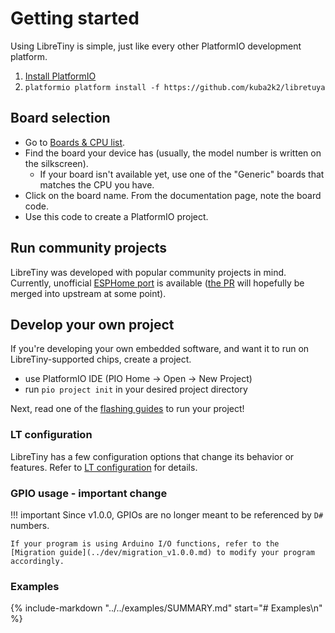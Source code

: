 # Getting started

Using LibreTiny is simple, just like every other PlatformIO development platform.

1. [Install PlatformIO](https://platformio.org/platformio-ide)
2. `platformio platform install -f https://github.com/kuba2k2/libretuya`

## Board selection

- Go to [Boards & CPU list](../status/supported.md).
- Find the board your device has (usually, the model number is written on the silkscreen).
	- If your board isn't available yet, use one of the "Generic" boards that matches the CPU you have.
- Click on the board name. From the documentation page, note the board code.
- Use this code to create a PlatformIO project.

## Run community projects

LibreTiny was developed with popular community projects in mind. Currently, unofficial [ESPHome port](../projects/esphome.md) is available ([the PR](https://github.com/esphome/esphome/pull/3509) will hopefully be merged into upstream at some point).

## Develop your own project

If you're developing your own embedded software, and want it to run on LibreTiny-supported chips, create a project.

- use PlatformIO IDE (PIO Home -> Open -> New Project)
- run `pio project init` in your desired project directory

Next, read one of the [flashing guides](../flashing/SUMMARY.md) to run your project!

### LT configuration

LibreTiny has a few configuration options that change its behavior or features. Refer to [LT configuration](../dev/config.md) for details.

### GPIO usage - important change

!!! important
	Since v1.0.0, GPIOs are no longer meant to be referenced by `D#` numbers.

	If your program is using Arduino I/O functions, refer to the [Migration guide](../dev/migration_v1.0.0.md) to modify your program accordingly.

### Examples

{%
	include-markdown "../../examples/SUMMARY.md"
   start="# Examples\n"
%}
